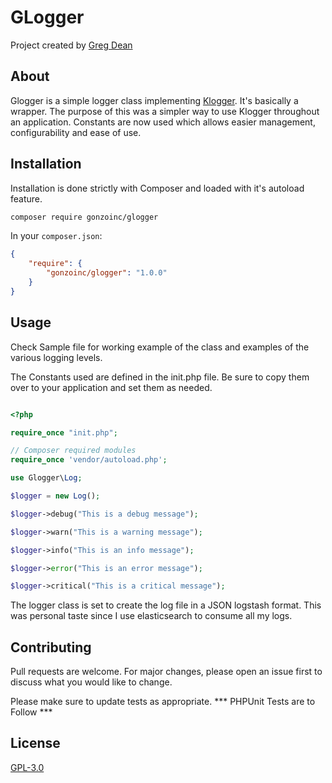 # GLogger 

Project created by [Greg Dean](https://github.com/gonzoinc) 

## About

Glogger is a simple logger class implementing [Klogger](https://github.com/katzgrau/KLogger). It's basically a wrapper. The purpose of this was a simpler way to use Klogger throughout an application. Constants are now used which allows easier management, configurability and ease of use.

## Installation

Installation is done strictly with Composer and loaded with it's autoload feature.

```bash
composer require gonzoinc/glogger
```
In your `composer.json`:

``` json
{
    "require": {
        "gonzoinc/glogger": "1.0.0"
    }
}
```

## Usage

Check Sample file for working example of the class and examples of the various logging levels.

The Constants used are defined in the init.php file.  Be sure to copy them over to your application and set them as needed.

```php

<?php

require_once "init.php";

// Composer required modules
require_once 'vendor/autoload.php';

use Glogger\Log;

$logger = new Log();

$logger->debug("This is a debug message");

$logger->warn("This is a warning message");

$logger->info("This is an info message");

$logger->error("This is an error message");

$logger->critical("This is a critical message");
```
The logger class is set to create the log file in a JSON logstash format. This was personal taste since I use elasticsearch to consume all my logs. 

## Contributing
Pull requests are welcome. For major changes, please open an issue first to discuss what you would like to change.

Please make sure to update tests as appropriate. *** PHPUnit Tests are to Follow ***

## License
[GPL-3.0](https://choosealicense.com/licenses/gpl-3.0/)